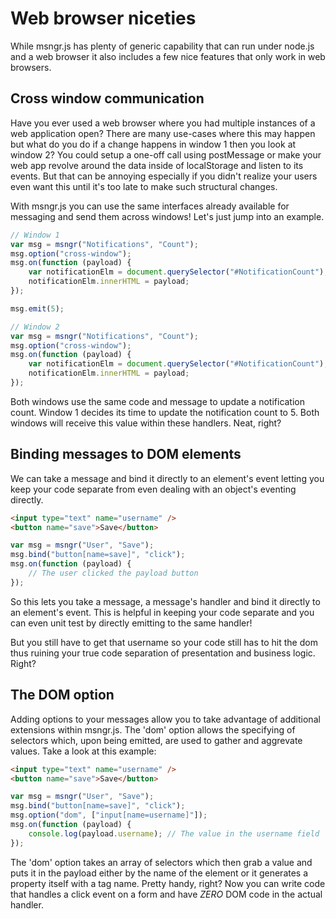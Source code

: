 # Web browser niceties
While msngr.js has plenty of generic capability that can run under node.js and a web browser it also includes a few nice features that only work in web browsers.

## Cross window communication
Have you ever used a web browser where you had multiple instances of a web application open? There are many use-cases where this may happen but what do you do if a change happens in window 1 then you look at window 2? You could setup a one-off call using postMessage or make your web app revolve around the data inside of localStorage and listen to its events. But that can be annoying especially if you didn't realize your users even want this until it's too late to make such structural changes.

With msngr.js you can use the same interfaces already available for messaging and send them across windows! Let's just jump into an example.

```javascript
// Window 1
var msg = msngr("Notifications", "Count");
msg.option("cross-window");
msg.on(function (payload) {
    var notificationElm = document.querySelector("#NotificationCount");
    notificationElm.innerHTML = payload;
});

msg.emit(5);
```

```javascript
// Window 2
var msg = msngr("Notifications", "Count");
msg.option("cross-window");
msg.on(function (payload) {
    var notificationElm = document.querySelector("#NotificationCount");
    notificationElm.innerHTML = payload;
});
```

Both windows use the same code and message to update a notification count. Window 1 decides its time to update the notification count to 5. Both windows will receive this value within these handlers. Neat, right?

## Binding messages to DOM elements
We can take a message and bind it directly to an element's event letting you keep your code separate from even dealing with an object's eventing directly.

```html
<input type="text" name="username" />
<button name="save">Save</button>
```

```javascript
var msg = msngr("User", "Save");
msg.bind("button[name=save]", "click");
msg.on(function (payload) {
    // The user clicked the payload button
});
```

So this lets you take a message, a message's handler and bind it directly to an element's event. This is helpful in keeping your code separate and you can even unit test by directly emitting to the same handler!

But you still have to get that username so your code still has to hit the dom thus ruining your true code separation of presentation and business logic. Right?

## The DOM option
Adding options to your messages allow you to take advantage of additional extensions within msngr.js. The 'dom' option allows the specifying of selectors which, upon being emitted, are used to gather and aggrevate values. Take a look at this example:

```html
<input type="text" name="username" />
<button name="save">Save</button>
```

```javascript
var msg = msngr("User", "Save");
msg.bind("button[name=save]", "click");
msg.option("dom", ["input[name=username]"]);
msg.on(function (payload) {
    console.log(payload.username); // The value in the username field
});
```

The 'dom' option takes an array of selectors which then grab a value and puts it in the payload either by the name of the element or it generates a property itself with a tag name. Pretty handy, right? Now you can write code that handles a click event on a form and have *ZERO* DOM code in the actual handler.
